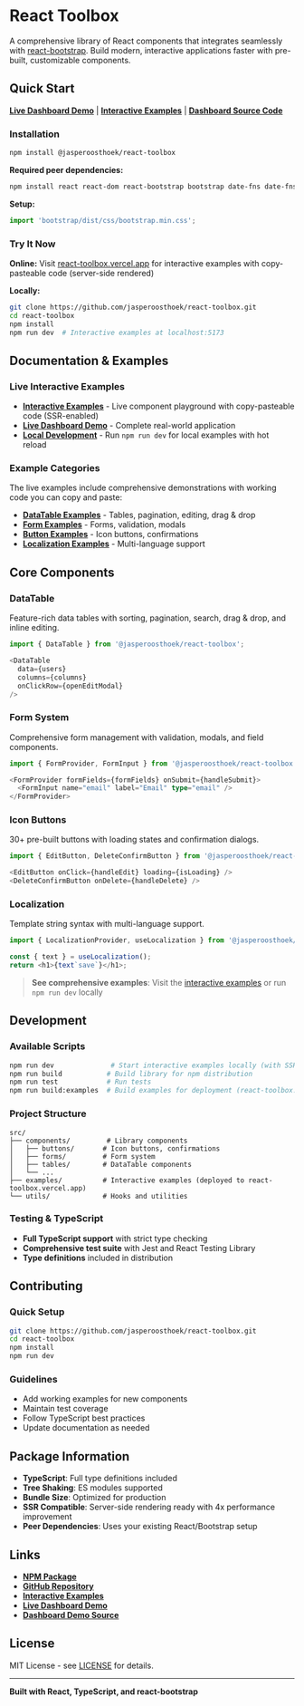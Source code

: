 # React Toolbox

A comprehensive library of React components that integrates seamlessly with [react-bootstrap](https://react-bootstrap.github.io/). Build modern, interactive applications faster with pre-built, customizable components.

## Quick Start

**[Live Dashboard Demo](https://dashboard-demo-olive-eight.vercel.app/employees)** | **[Interactive Examples](https://react-toolbox.vercel.app)** | **[Dashboard Source Code](https://github.com/jasperoosthoek/dashboard-demo)**

### Installation

```bash
npm install @jasperoosthoek/react-toolbox
```

**Required peer dependencies:**
```bash
npm install react react-dom react-bootstrap bootstrap date-fns date-fns-tz react-dnd react-icons react-localization
```

**Setup:**
```typescript
import 'bootstrap/dist/css/bootstrap.min.css';
```

### Try It Now

**Online:** Visit [react-toolbox.vercel.app](https://react-toolbox.vercel.app) for interactive examples with copy-pasteable code (server-side rendered)

**Locally:**
```bash
git clone https://github.com/jasperoosthoek/react-toolbox.git
cd react-toolbox
npm install
npm run dev  # Interactive examples at localhost:5173
```

## Documentation & Examples

### Live Interactive Examples
- **[Interactive Examples](https://react-toolbox.vercel.app)** - Live component playground with copy-pasteable code (SSR-enabled)
- **[Live Dashboard Demo](https://dashboard-demo-olive-eight.vercel.app/employees)** - Complete real-world application
- **[Local Development](##)** - Run `npm run dev` for local examples with hot reload

### Example Categories
The live examples include comprehensive demonstrations with working code you can copy and paste:

- **[DataTable Examples](https://github.com/jasperoosthoek/react-toolbox/blob/main/src/examples/components/DataTableExamples.tsx)** - Tables, pagination, editing, drag & drop
- **[Form Examples](https://github.com/jasperoosthoek/react-toolbox/blob/main/src/examples/components/FormExamples.tsx)** - Forms, validation, modals
- **[Button Examples](https://github.com/jasperoosthoek/react-toolbox/blob/main/src/examples/components/IconButtonsExamples.tsx)** - Icon buttons, confirmations
- **[Localization Examples](https://github.com/jasperoosthoek/react-toolbox/blob/main/src/examples/components/LocalizationExamples.tsx)** - Multi-language support

## Core Components

### DataTable
Feature-rich data tables with sorting, pagination, search, drag & drop, and inline editing.

```typescript
import { DataTable } from '@jasperoosthoek/react-toolbox';

<DataTable
  data={users}
  columns={columns}
  onClickRow={openEditModal}
/>
```

### Form System
Comprehensive form management with validation, modals, and field components.

```typescript
import { FormProvider, FormInput } from '@jasperoosthoek/react-toolbox';

<FormProvider formFields={formFields} onSubmit={handleSubmit}>
  <FormInput name="email" label="Email" type="email" />
</FormProvider>
```

### Icon Buttons
30+ pre-built buttons with loading states and confirmation dialogs.

```typescript
import { EditButton, DeleteConfirmButton } from '@jasperoosthoek/react-toolbox';

<EditButton onClick={handleEdit} loading={isLoading} />
<DeleteConfirmButton onDelete={handleDelete} />
```

### Localization
Template string syntax with multi-language support.

```typescript
import { LocalizationProvider, useLocalization } from '@jasperoosthoek/react-toolbox';

const { text } = useLocalization();
return <h1>{text`save`}</h1>;
```

> **See comprehensive examples**: Visit the [interactive examples](https://react-toolbox.vercel.app) or run `npm run dev` locally

## Development

### Available Scripts

```bash
npm run dev              # Start interactive examples locally (with SSR)
npm run build           # Build library for npm distribution
npm run test            # Run tests
npm run build:examples  # Build examples for deployment (react-toolbox.vercel.app)
```

### Project Structure

```
src/
├── components/         # Library components
│   ├── buttons/       # Icon buttons, confirmations
│   ├── forms/         # Form system
│   ├── tables/        # DataTable components
│   └── ...
├── examples/          # Interactive examples (deployed to react-toolbox.vercel.app)
└── utils/             # Hooks and utilities
```

### Testing & TypeScript

- **Full TypeScript support** with strict type checking
- **Comprehensive test suite** with Jest and React Testing Library
- **Type definitions** included in distribution

## Contributing

### Quick Setup
```bash
git clone https://github.com/jasperoosthoek/react-toolbox.git
cd react-toolbox
npm install
npm run dev
```

### Guidelines
- Add working examples for new components
- Maintain test coverage
- Follow TypeScript best practices
- Update documentation as needed

## Package Information

- **TypeScript**: Full type definitions included
- **Tree Shaking**: ES modules supported
- **Bundle Size**: Optimized for production
- **SSR Compatible**: Server-side rendering ready with 4x performance improvement
- **Peer Dependencies**: Uses your existing React/Bootstrap setup

## Links

- **[NPM Package](https://www.npmjs.com/package/@jasperoosthoek/react-toolbox)**
- **[GitHub Repository](https://github.com/jasperoosthoek/react-toolbox)**
- **[Interactive Examples](https://react-toolbox.vercel.app)**
- **[Live Dashboard Demo](https://dashboard-demo-olive-eight.vercel.app/employees)**
- **[Dashboard Demo Source](https://github.com/jasperoosthoek/dashboard-demo)**

## License

MIT License - see [LICENSE](LICENSE) for details.

---

**Built with React, TypeScript, and react-bootstrap**
